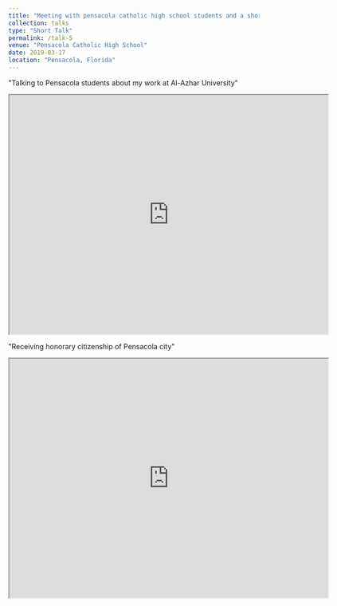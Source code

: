 ```yaml
---
title: "Meeting with pensacola catholic high school students and a short visit to City Hall"
collection: talks
type: "Short Talk"
permalink: /talk-5
venue: "Pensacola Catholic High School"
date: 2019-03-17
location: "Pensacola, Florida"
---
```


"Talking to Pensacola students about my work at Al-Azhar University" 

<iframe src="https://drive.google.com/file/d/1Whr7lH_2EAewXNx-ILmxLL4LDwoAw4yA/preview" width="640" height="480"></iframe>


"Receiving honorary citizenship of Pensacola city" 
<iframe src="https://drive.google.com/file/d/17qe15XMpePj25YTCXC_k_Gy0jwWm0BsK/preview" width="640" height="480"></iframe>
